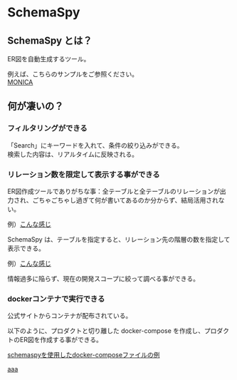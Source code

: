 # SchemaSpy

## SchemaSpy とは？
ER図を自動生成するツール。  

例えば、こちらのサンプルをご参照ください。  
[MONICA](https://kakisoft.github.io/variety-of-tables-scheme-documentations-using-schemaspy/MONICA/db_docs/index.html)


## 何が凄いの？

### フィルタリングができる
「Search」にキーワードを入れて、条件の絞り込みができる。  
検索した内容は、リアルタイムに反映される。  

### リレーション数を限定して表示する事ができる
ER図作成ツールでありがちな事：全テーブルと全テーブルのリレーションが出力され、ごちゃごちゃし過ぎて何が書いてあるのか分からず、結局活用されない。  

例）[こんな感じ](MONICA/db_docs/relationships.html)  

SchemaSpy は、テーブルを指定すると、リレーション先の階層の数を指定して表示できる。  

例）[こんな感じ](MONICA/db_docs/tables/documents.html)  

情報過多に陥らず、現在の開発スコープに絞って調べる事ができる。  

### dockerコンテナで実行できる
公式サイトからコンテナが配布されている。  

以下のように、プロダクトと切り離した docker-compose を作成し、プロダクトのER図を作成する事ができる。  

[schemaspyを使用したdocker-composeファイルの例](MONICA/docker-compose-schemaspy.yml)

[aaa](https://github.com/kakisoft/variety-of-tables-scheme-documentations-using-schemaspy/blob/main/MONICA/docker-compose-schemaspy.yml)


